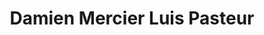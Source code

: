 ---
title: "Damien Mercier Luis Pasteur"
url: /vitacura/damien-mercier-luis-pasteur/
shop: chocolate
---